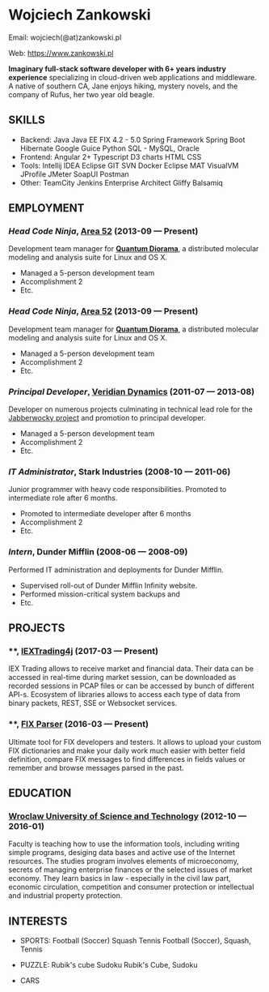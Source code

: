Wojciech Zankowski
============
Email: wojciech(@at)zankowski.pl

Web: https://www.zankowski.pl

**Imaginary full-stack software developer with 6+ years industry experience** specializing in cloud-driven web applications and middleware. A native of southern CA, Jane enjoys hiking, mystery novels, and the company of Rufus, her two year old beagle.

## SKILLS

  - Backend: Java Java EE FIX 4.2 - 5.0 Spring Framework Spring Boot Hibernate Google Guice Python SQL - MySQL, Oracle 
  - Frontend: Angular 2+ Typescript D3 charts HTML CSS 
  - Tools: Intellij IDEA Eclipse GIT SVN Docker Eclipse MAT VisualVM JProfile JMeter SoapUI Postman 
  - Other: TeamCity Jenkins Enterprise Architect Gliffy Balsamiq 

## EMPLOYMENT

### *Head Code Ninja*, [Area 52](https://area52.io/does-not-exist) (2013-09 — Present)

Development team manager for [**Quantum Diorama**](https://en.wikipedia.org/wiki/Vaporware), a distributed molecular modeling and analysis suite for Linux and OS X.
  - Managed a 5-person development team
  - Accomplishment 2
  - Etc.

### *Head Code Ninja*, [Area 52](https://area52.io/does-not-exist) (2013-09 — Present)

Development team manager for [**Quantum Diorama**](https://en.wikipedia.org/wiki/Vaporware), a distributed molecular modeling and analysis suite for Linux and OS X.
  - Managed a 5-person development team
  - Accomplishment 2
  - Etc.

### *Principal Developer*, [Veridian Dynamics](https://en.wikipedia.org/wiki/Better_Off_Ted#Plot) (2011-07 — 2013-08)

Developer on numerous projects culminating in technical lead role for the [Jabberwocky project](http://betteroffted.wikia.com/wiki/Jabberwocky) and promotion to principal developer.
  - Managed a 5-person development team
  - Accomplishment 2
  - Etc.

### *IT Administrator*, Stark Industries (2008-10 — 2011-06)

Junior programmer with heavy code responsibilities. Promoted to intermediate role after 6 months.
  - Promoted to intermediate developer after 6 months
  - Accomplishment 2
  - Etc.

### *Intern*, Dunder Mifflin (2008-06 — 2008-09)

Performed IT administration and deployments for Dunder Mifflin.
  - Supervised roll-out of Dunder Mifflin Infinity website.
  - Performed mission-critical system backups and 
  - Etc.


## PROJECTS

### **, [IEXTrading4j](https://github.com/WojciechZankowski/iextrading4j) (2017-03 — Present)


IEX Trading allows to receive market and financial data. Their data can be accessed in real-time during market session, can be downloaded as recorded sessions in PCAP files or can be accessed by bunch of different API-s. Ecosystem of libraries allows to access each type of data from binary packets, REST, SSE or Websocket services.

### **, [FIX Parser](https://github.com/OpenBlazar/blazar-fix-parser) (2016-03 — Present)


Ultimate tool for FIX developers and testers. It allows to upload your custom FIX dictionaries and make your daily work much easier with better field definition, compare FIX messages to find differences in fields values or remember and browse messages parsed in the past.



## EDUCATION

### [Wroclaw University of Science and Technology](https://pwr.edu.pl/en/) (2012-10 — 2016-01)

Faculty is teaching how to use the information tools, including writing simple programs, desiging data bases and active use of the Internet resources. The studies program involves elements of microeconomy, secrets of managing enterprise finances or the selected issues of market economy. They learn basics in law - especially in the civil law part, economic circulation, competition and consumer protection or intellectual and industrial property protection.












## INTERESTS

- SPORTS: Football (Soccer) Squash Tennis 
Football (Soccer), Squash, Tennis

- PUZZLE: Rubik's cube Sudoku 
Rubik's Cube, Sudoku

- CARS


